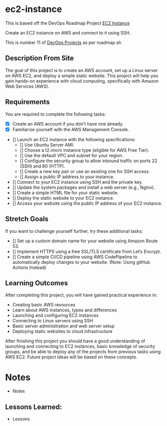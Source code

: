 # ec2-instance

This is based off the DevOps Roadmap Project [EC2 Instance](https://roadmap.sh/projects/ec2-instance)

Create an EC2 instance on AWS and connect to it using SSH.

This is number 11 of [DevOps Projects](https://roadmap.sh/devops/projects) as per roadmap.sh


## Description From Site 

The goal of this project is to create an AWS account, set up a Linux server on AWS EC2, and deploy a simple static website. This project will help you gain hands-on experience with cloud computing, specifically with Amazon Web Services (AWS).

## Requirements

You are required to complete the following tasks:


- [X] Create an AWS account if you don’t have one already.
- [X] Familiarize yourself with the AWS Management Console.
- [] Launch an EC2 instance with the following specifications:
    - [] Use Ubuntu Server AMI.
    - [] Choose a t2.micro instance type (eligible for AWS Free Tier).
    - [] Use the default VPC and subnet for your region.
    - [] Configure the security group to allow inbound traffic on ports 22 (SSH) and 80 (HTTP).
    - [] Create a new key pair or use an existing one for SSH access.
    - [] Assign a public IP address to your instance.
- [] Connect to your EC2 instance using SSH and the private key.
- [] Update the system packages and install a web server (e.g., Nginx).
- [] Create a simple HTML file for your static website.
- [] Deploy the static website to your EC2 instance.
- [] Access your website using the public IP address of your EC2 instance.

## Stretch Goals

If you want to challenge yourself further, try these additional tasks:

- [] Set up a custom domain name for your website using Amazon Route 53.
- [] Implement HTTPS using a free SSL/TLS certificate from Let’s Encrypt.
- [] Create a simple CI/CD pipeline using AWS CodePipeline to automatically deploy changes to your website. (Note: Using gitHub Actions Instead)


## Learning Outcomes

After completing this project, you will have gained practical experience in:

- Creating basic AWS resources
- Learn about AWS instances, types and differences
- Launching and configuring EC2 instances
- Connecting to Linux servers using SSH
- Basic server administration and web server setup
- Deploying static websites to cloud infrastructure

After finishing this project you should have a good understanding of launching and connecting to EC2 instances, basic knowledge of security groups, and be able to deploy any of the projects from previous tasks using AWS EC2. Future project ideas will be based on these concepts.

# Notes 

- Notes


## Lessons Learned: 

- Lessons 